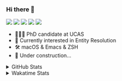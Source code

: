 ### Hi there 👋

[![](https://img.shields.io/badge/-Email-325180?logo=maildotru&logoColor=white&style=flat-square)](mailto:wang@tianshu.me)
[![](https://img.shields.io/badge/-GitHub-black?logo=GitHub&style=flat-square)](https://github.com/tshu-w)
[![](https://img.shields.io/badge/-Telegram-26a5e4?labelColor=fafafa&logo=telegram&style=flat-square)](https://t.me/tshu_w) 
[![](https://img.shields.io/badge/-Twitter-1da1f2?logo=Twitter&logoColor=white&style=flat-square)](https://twitter.com/tshu_w)
[![](https://komarev.com/ghpvc/?username=tshu-w&color=blueviolet&style=flat-square)]()



- 🧑🏻‍🎓 PhD candidate at UCAS
- 🔭 Currently interested in Entity Resolution
- 🛠 macOS & Emacs & ZSH
- 🚧 Under construction...

<details>

<summary>GitHub Stats</summary>

![Tianshu's GitHub stats](https://github-readme-stats.vercel.app/api?username=tshu-w&show_icons=true&theme=buefy&count_private=true)
  
</details>


<details>
  <summary>Wakatime Stats</summary>

  Currently, files accessed by tramp cannot be tracked by wakatime, see https://github.com/wakatime/wakatime-mode/issues/27
  <br>
  
<!--START_SECTION:waka-->
**I'm an Early 🐤** 

```text
🌞 Morning    74 commits     ██████░░░░░░░░░░░░░░░░░░░   27.21% 
🌆 Daytime    146 commits    █████████████░░░░░░░░░░░░   53.68% 
🌃 Evening    46 commits     ████░░░░░░░░░░░░░░░░░░░░░   16.91% 
🌙 Night      6 commits      ░░░░░░░░░░░░░░░░░░░░░░░░░   2.21%

```
📅 **I'm Most Productive on Monday** 

```text
Monday       54 commits     █████░░░░░░░░░░░░░░░░░░░░   19.85% 
Tuesday      47 commits     ████░░░░░░░░░░░░░░░░░░░░░   17.28% 
Wednesday    20 commits     █░░░░░░░░░░░░░░░░░░░░░░░░   7.35% 
Thursday     20 commits     █░░░░░░░░░░░░░░░░░░░░░░░░   7.35% 
Friday       45 commits     ████░░░░░░░░░░░░░░░░░░░░░   16.54% 
Saturday     46 commits     ████░░░░░░░░░░░░░░░░░░░░░   16.91% 
Sunday       40 commits     ███░░░░░░░░░░░░░░░░░░░░░░   14.71%

```


📊 **This Week I Spent My Time On** 

```text
💬 Programming Languages: 
sh                       22 hrs 47 mins      ████████████████░░░░░░░░░   66.1% 
Emacs Lisp               6 hrs 22 mins       ████░░░░░░░░░░░░░░░░░░░░░   18.51% 
Bash                     2 hrs 10 mins       █░░░░░░░░░░░░░░░░░░░░░░░░   6.31% 
Other                    1 hr 37 mins        █░░░░░░░░░░░░░░░░░░░░░░░░   4.72% 
Org                      1 hr 26 mins        █░░░░░░░░░░░░░░░░░░░░░░░░   4.17%

🔥 Editors: 
Zsh                      22 hrs 47 mins      ████████████████░░░░░░░░░   66.1% 
Emacs                    11 hrs 41 mins      ████████░░░░░░░░░░░░░░░░░   33.9%

🐱‍💻 Projects: 
Terminal                 10 hrs 33 mins      ███████░░░░░░░░░░░░░░░░░░   30.62% 
universal-blocker        8 hrs 46 mins       ██████░░░░░░░░░░░░░░░░░░░   25.45% 
emacs                    6 hrs 28 mins       ████░░░░░░░░░░░░░░░░░░░░░   18.77% 
dotfiles                 4 hrs 48 mins       ███░░░░░░░░░░░░░░░░░░░░░░   13.96% 
Unknown Project          1 hr 54 mins        █░░░░░░░░░░░░░░░░░░░░░░░░   5.54%

💻 Operating System: 
Mac                      19 hrs 56 mins      ██████████████░░░░░░░░░░░   57.84% 
Linux                    14 hrs 32 mins      ██████████░░░░░░░░░░░░░░░   42.16%

```

**I Mostly Code in Python** 

```text
Python                   7 repos             █████████░░░░░░░░░░░░░░░░   36.84% 
HTML                     2 repos             ██░░░░░░░░░░░░░░░░░░░░░░░   10.53% 
Emacs Lisp               2 repos             ██░░░░░░░░░░░░░░░░░░░░░░░   10.53% 
JavaScript               2 repos             ██░░░░░░░░░░░░░░░░░░░░░░░   10.53% 
TeX                      2 repos             ██░░░░░░░░░░░░░░░░░░░░░░░   10.53%

```



 Last Updated on 16/12/2021
<!--END_SECTION:waka-->
</details>

